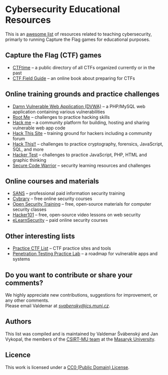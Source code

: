 Cybersecurity Educational Resources
==========================

This is an [awesome list](https://github.com/sindresorhus/awesome) of resources related to teaching cybersecurity, primarly to running Capture the Flag games for educational purposes.

## Capture the Flag (CTF) games

* [CTFtime](https://ctftime.org/) – a public directory of all CTFs organized currently or in the past
* [CTF Field Guide](https://trailofbits.github.io/ctf/) – an online book about preparing for CTFs

## Online training grounds and practice challenges

* [Damn Vulnerable Web Application (DVWA)](http://www.dvwa.co.uk/) – a PHP/MySQL web application containing various vulnerabilities
* [Root Me](https://www.root-me.org) – challenges to practice hacking skills
* [Hack me](https://hack.me/) – a community platform for building, hosting and sharing vulnerable web app code
* [Hack This Site](https://www.hackthissite.org/) – training ground for hackers including a community forum
* [Hack This!!](https://www.hackthis.co.uk/) – challenges to practice cryptography, forensics, JavaScript, SQL, and more
* [Hacker Test](http://www.hackertest.net/) – challenges to practice JavaScript, PHP, HTML and graphic thinking
* [Secure Code Warrior](https://portal.securecodewarrior.com/#/intro-splash) – security learning resources and challenges

## Online courses and materials

* [SANS](https://www.sans.org/) – professional paid information security training
* [Cybrary](https://www.cybrary.it/) – free online security courses
* [Open Security Training](http://www.opensecuritytraining.info/) – free, open-source materials for computer security classes
* [Hacker101](https://www.hacker101.com/) – free, open-source video lessons on web security
* [eLearnSecurity](https://www.elearnsecurity.com/) – paid online security courses

## Other interesting lists

* [Practice CTF List](http://captf.com/practice-ctf/) – CTF practice sites and tools
* [Penetration Testing Practice Lab](http://www.amanhardikar.com/mindmaps/PracticeUrls.html) – a roadmap for vulnerable apps and systems

## Do you want to contribute or share your comments?

We highly appreciate new contributions, suggestions for improvement, or any other comments.  
Please email Valdemar at *svabensky@ics.muni.cz*.

## Authors

This list was compiled and is maintained by Valdemar Švábenský and Jan Vykopal, the members of the [CSIRT-MU team](https://csirt.muni.cz/) at the [Masaryk University](https://muni.cz).

## Licence

This work is licensed under a [CC0 (Public Domain) License](https://creativecommons.org/publicdomain/zero/1.0/).
